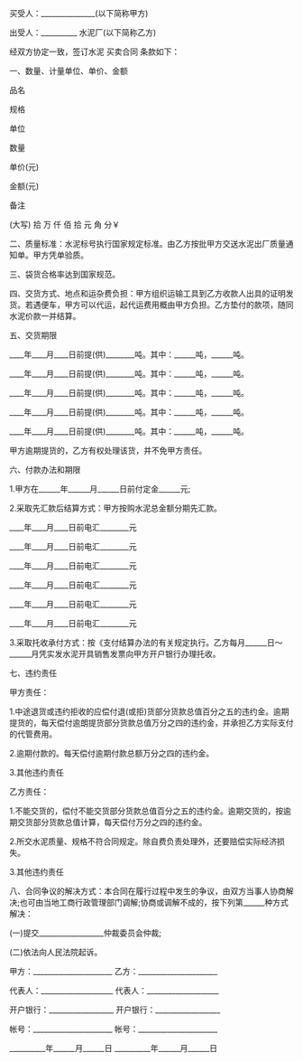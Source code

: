 
 


买受人：_______________(以下简称甲方)


出受人：__________ 水泥厂(以下简称乙方)


经双方协定一致，签订水泥
买卖合同
条款如下：


一、数量、计量单位、单价、金额


品名


规格


单位


数量


单价(元)


金额(元)


备注


(大写) 拾 万 仟 佰 拾 元 角 分￥


二、质量标准：水泥标号执行国家规定标准。由乙方按批甲方交送水泥出厂质量通知单。甲方凭单验质。


三、袋货合格率达到国家规范。


四、交货方式、地点和运杂费负担：甲方组织运输工具到乙方收款人出具的证明发货。若遇便车，甲方可以代运，起代运费用概由甲方负担。乙方垫付的款项，随同水泥价款一并结算。


五、交货期限


____年____月____日前提(供)________吨。其中：______吨，______吨。


____年____月____日前提(供)________吨。其中：______吨，______吨。


____年____月____日前提(供)________吨。其中：______吨，______吨。


____年____月____日前提(供)________吨。其中：______吨，______吨。


____年____月____日前提(供)________吨。其中：______吨，______吨。


甲方逾期提货的，乙方有权处理该货，并不免甲方责任。


六、付款办法和期限


1.甲方在______年______月______日前付定金______元;


2.采取先汇款后结算方式：甲方按购水泥总金额分期先汇款。


____年____月____日前电汇________元


____年____月____日前电汇________元


____年____月____日前电汇________元


____年____月____日前电汇________元


____年____月____日前电汇________元


____年____月____日前电汇________元


3.采取托收承付方式：按《支付结算办法的有关规定执行。乙方每月______日～ ______月凭实发水泥开具销售发票向甲方开户银行办理托收。


七、违约责任


甲方责任：


1.中途退货或违约拒收的应偿付退(或拒)货部分货款总值百分之五的违约金。逾期提货的，每天偿付逾朗提货部分货款总值万分之四的违约金，并承担乙方实际支付的代管费用。


2.逾期付款的。每天偿付逾期付款总额万分之四的违约金。


3.其他违约责任


乙方责任：


1.不能交货的，偿付不能交货部分货款总值百分之五的违约金。逾期交货的，按逾期交货部分货款总值计算，每天偿付万分之四的违约金。


2.所交水泥质量、规格不符合同规定。除自费负责处理外，还要赔偿实际经济损失。


3.其他违约责任


八、合同争议的解决方式：本合同在履行过程中发生的争议，由双方当事人协商解决;也可由当地工商行政管理部门调解;协商或调解不成的，按下列第______种方式解决：


(一)提交__________________仲裁委员会仲裁;


(二)依法向人民法院起诉。


甲方：______________________ 乙方：______________________


代表人：____________________ 代表人：____________________


开户银行：__________________ 开户银行：__________________


帐号：______________________ 帐号：______________________


__________年______月______日 __________年______月______日
 


 

 
 
 
 
 
  


  
 

  


  


  
 
 
 
 

